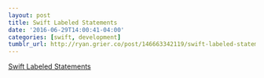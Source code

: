 ```yaml
---
layout: post
title: Swift Labeled Statements
date: '2016-06-29T14:00:41-04:00'
categories: [swift, development]
tumblr_url: http://ryan.grier.co/post/146663342119/swift-labeled-statements
---
```

[Swift Labeled Statements](https://medium.com/@rwgrier/swift-labeled-statements-3624ff30e0e7)
